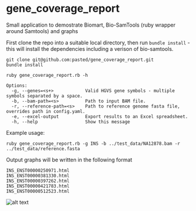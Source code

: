 # gene_coverage_report
Small application to demostrate Biomart, Bio-SamTools (ruby wrapper around Samtools) and graphs

First clone the repo into a suitable local directory, then run `bundle install` - this will install the dependencies including a verison of bio-samtools.

```
git clone git@github.com:pasted/gene_coverage_report.git
bundle install
```

```
ruby gene_coverage_report.rb -h
```
```
Options:
  -g, --genes=<s+>            Valid HGVS gene symbols - multiple symbols separated by a space.
  -b, --bam-path=<s>          Path to input BAM file.
  -r, --reference-path=<s>    Path to reference genome fasta file, overrides path in config.yaml.
  -e, --excel-output          Export results to an Excel spreadsheet.
  -h, --help                  Show this message

```
Example usage:

```
ruby gene_coverage_report.rb -g INS -b ../test_data/NA12878.bam -r ../test_data/reference.fasta
```

Output graphs will be written in the following format

```
INS_ENST00000250971.html
INS_ENST00000381330.html
INS_ENST00000397262.html
INS_ENST00000421783.html
INS_ENST00000512523.html
```

![alt text][INS]

[INS]: https://github.com/pasted/gene_coverage_report/blob/master/INS_ENST00000250971.png
